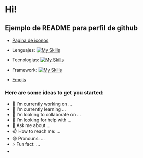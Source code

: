 # Hi! 

## Ejemplo de README para perfil de github

- [Pagina de iconos](https://github.com/tandpfun/skill-icons)

- Lenguajes: [![My Skills](https://skillicons.dev/icons?i=js,html,css)](https://github.com/Erick-C3)
- Tecnologias: [![My Skills](https://skillicons.dev/icons?i=git,nodejs,mysql)](https://github.com/Erick-C3)
- Framework: [![My Skills](https://skillicons.dev/icons?i=bootstrap,express,react)](https://github.com/Erick-C3)

- [Emojis](https://github.com/ikatyang/emoji-cheat-sheet/blob/master/README.md)

### Here are some ideas to get you started:

- 🔭 I’m currently working on ...
- 🌱 I’m currently learning ...
- 👯 I’m looking to collaborate on ...
- 🤔 I’m looking for help with ...
- 💬 Ask me about ...
- 📫 How to reach me: ...
- 😄 Pronouns: ...
- ⚡ Fun fact: ...
- 
